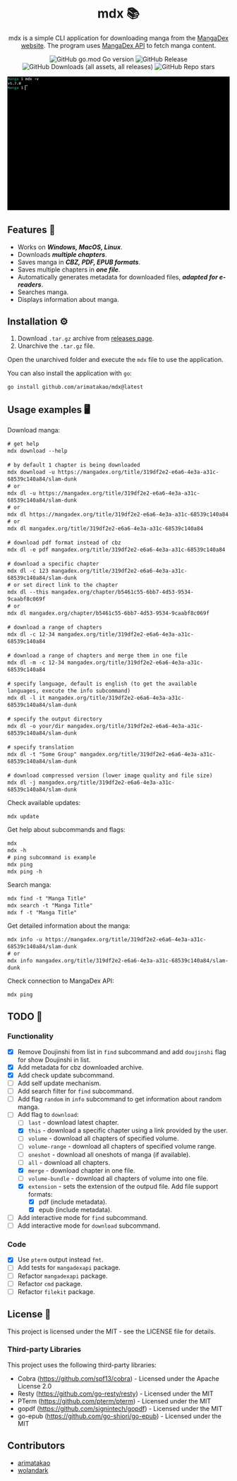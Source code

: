 <div align="center">

# mdx 📚

mdx is a simple CLI application for downloading manga from the [MangaDex website](https://mangadex.org/). The program uses [MangaDex API](https://api.mangadex.org/docs/) to fetch manga content.

![GitHub go.mod Go version](https://img.shields.io/github/go-mod/go-version/arimatakao/mdx)
![GitHub Release](https://img.shields.io/github/v/release/arimatakao/mdx)
![GitHub Downloads (all assets, all releases)](https://img.shields.io/github/downloads/arimatakao/mdx/total)
![GitHub Repo stars](https://img.shields.io/github/stars/arimatakao/mdx)

![demo](./.github/assets/demo.gif)

</div>

## Features 💫

- Works on ***Windows, MacOS, Linux***.
- Downloads ***multiple chapters***.
- Saves manga in ***CBZ, PDF, EPUB formats***.
- Saves multiple chapters in ***one file***.
- Automatically generates metadata for downloaded files, ***adapted for e-readers***.
- Searches manga.
- Displays information about manga.

## Installation ⚙️

1. Download `.tar.gz` archive from [releases page](https://github.com/arimatakao/mdx/releases).
2. Unarchive the `.tar.gz` file.

Open the unarchived folder and execute the `mdx` file to use the application.

You can also install the application with `go`:

```
go install github.com/arimatakao/mdx@latest
```

## Usage examples️ 🖥️

Download manga:

```shell
# get help
mdx download --help

# by default 1 chapter is being downloaded
mdx download -u https://mangadex.org/title/319df2e2-e6a6-4e3a-a31c-68539c140a84/slam-dunk
# or
mdx dl -u https://mangadex.org/title/319df2e2-e6a6-4e3a-a31c-68539c140a84/slam-dunk
# or
mdx dl https://mangadex.org/title/319df2e2-e6a6-4e3a-a31c-68539c140a84
# or
mdx dl mangadex.org/title/319df2e2-e6a6-4e3a-a31c-68539c140a84

# download pdf format instead of cbz
mdx dl -e pdf mangadex.org/title/319df2e2-e6a6-4e3a-a31c-68539c140a84

# download a specific chapter
mdx dl -c 123 mangadex.org/title/319df2e2-e6a6-4e3a-a31c-68539c140a84/slam-dunk
# or set direct link to the chapter
mdx dl --this mangadex.org/chapter/b5461c55-6bb7-4d53-9534-9caabf8c069f
# or
mdx dl mangadex.org/chapter/b5461c55-6bb7-4d53-9534-9caabf8c069f

# download a range of chapters
mdx dl -c 12-34 mangadex.org/title/319df2e2-e6a6-4e3a-a31c-68539c140a84

# download a range of chapters and merge them in one file
mdx dl -m -c 12-34 mangadex.org/title/319df2e2-e6a6-4e3a-a31c-68539c140a84

# specify language, default is english (to get the available languages, execute the info subcommand)
mdx dl -l it mangadex.org/title/319df2e2-e6a6-4e3a-a31c-68539c140a84/slam-dunk

# specify the output directory
mdx dl -o your/dir mangadex.org/title/319df2e2-e6a6-4e3a-a31c-68539c140a84/slam-dunk

# specify translation
mdx dl -t "Some Group" mangadex.org/title/319df2e2-e6a6-4e3a-a31c-68539c140a84/slam-dunk

# download compressed version (lower image quality and file size)
mdx dl -j mangadex.org/title/319df2e2-e6a6-4e3a-a31c-68539c140a84/slam-dunk
```

Check available updates:

```shell
mdx update
```

Get help about subcommands and flags:

```shell
mdx
mdx -h
# ping subcommand is example
mdx ping
mdx ping -h
```

Search manga:

```shell
mdx find -t "Manga Title"
mdx search -t "Manga Title"
mdx f -t "Manga Title"
```

Get detailed information about the manga:

```shell
mdx info -u https://mangadex.org/title/319df2e2-e6a6-4e3a-a31c-68539c140a84/slam-dunk
# or
mdx info mangadex.org/title/319df2e2-e6a6-4e3a-a31c-68539c140a84/slam-dunk
```

Check connection to MangaDex API:

```shell
mdx ping
```

## TODO 📌

### Functionality

- [X] Remove Doujinshi from list in `find` subcommand and add `doujinshi` flag for show Doujinshi in list.
- [X] Add metadata for cbz downloaded archive.
- [X] Add check update subcommand.
- [ ] Add self update mechanism.
- [ ] Add search filter for `find` subcommand.
- [ ] Add flag `random` in `info` subcommand to get information about random manga.
- [ ] Add flag to `download`:
    - [ ] `last` - download latest chapter.
    - [X] `this` - download a specific chapter using a link provided by the user.
    - [ ] `volume` - download all chapters of specified volume.
    - [ ] `volume-range` - download all chapters of specified volume range.
    - [ ] `oneshot` - download all oneshots of manga (if available).
    - [ ] `all` - download all chapters.
    - [X] `merge` - download chapter in one file.
    - [ ] `volume-bundle` - download all chapters of volume into one file.
    - [X] `extension` - sets the extension of the outpud file. Add file support formats:
        - [X] pdf (include metadata).
        - [X] epub (include metadata).
- [ ] Add interactive mode for `find` subcommand.
- [ ] Add interactive mode for `download` subcommand.

### Code

- [X] Use `pterm` output instead `fmt`.
- [ ] Add tests for `mangadexapi` package.
- [ ] Refactor `mangadexapi` package.
- [ ] Refactor `cmd` package.
- [ ] Refactor `filekit` package.

## License 📜

This project is licensed under the MIT - see the LICENSE file for details.

### Third-party Libraries

This project uses the following third-party libraries:

- Cobra (https://github.com/spf13/cobra) - Licensed under the Apache License 2.0
- Resty (https://github.com/go-resty/resty) - Licensed under the MIT
- PTerm (https://github.com/pterm/pterm) - Licensed under the MIT
- gopdf (https://github.com/signintech/gopdf) - Licensed under the MIT
- go-epub (https://github.com/go-shiori/go-epub) - Licensed under the MIT

## Contributors

- [arimatakao](https://github.com/arimatakao)
- [wolandark](https://github.com/wolandark)
